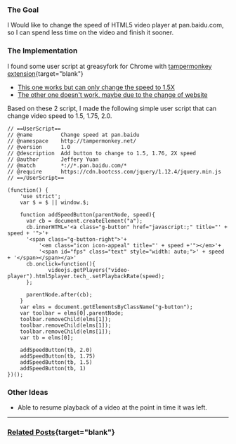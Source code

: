 ### The Goal
I Would like to change the speed of HTML5 video player at pan.baidu.com, so I can spend less time on the video and finish it sooner.

### The Implementation
I found some user script at greasyfork for Chrome with [tampermonkey extension](https://lifelongprogrammer.blogspot.com/2019/04/must-have-google-chrome-extensions.html#chrome-extensions-for-productivity){target="blank"}

- [This one works but can only change the speed to 1.5X](https://greasyfork.org/en/scripts/382594-%E7%99%BE%E5%BA%A6%E7%BD%91%E7%9B%98%E8%A7%86%E9%A2%91%E5%80%8D%E9%80%9F)
- [The other one doesn't work, maybe due to the change of website](https://greasyfork.org/en/scripts/382913-%E7%99%BE%E5%BA%A6%E7%BD%91%E7%9B%98%E8%A7%86%E9%A2%91%E5%80%8D%E6%95%B0%E6%92%AD%E6%94%BE)

Based on these 2 script, I made the following simple user script that can change video speed to 1.5, 1.75, 2.0.

``` {.javascript .numberLines .lineAnchors}
// ==UserScript==
// @name         Change speed at pan.baidu
// @namespace    http://tampermonkey.net/
// @version      1.0
// @description  Add button to change to 1.5, 1.76, 2X speed
// @author       Jeffery Yuan
// @match        *://*.pan.baidu.com/*
// @require      https://cdn.bootcss.com/jquery/1.12.4/jquery.min.js
// ==/UserScript==

(function() {
    'use strict';
    var $ = $ || window.$;

    function addSpeedButton(parentNode, speed){
      var cb = document.createElement("a");
      cb.innerHTML='<a class="g-button" href="javascript:;" title="' + speed + '">'+
      '<span class="g-button-right">'+
          '<em class="icon icon-appeal" title="' + speed +'"></em>'+
          '<span id="fps" class="text" style="width: auto;">' + speed + '</span></span></a>'
      cb.onclick=function(){
             videojs.getPlayers("video-player").html5player.tech_.setPlaybackRate(speed);
      };

      parentNode.after(cb);
    }
    var elms = document.getElementsByClassName("g-button");
    var toolbar = elms[0].parentNode;
    toolbar.removeChild(elms[1]);
    toolbar.removeChild(elms[1]);
    toolbar.removeChild(elms[1]);
    var tb = elms[0];

    addSpeedButton(tb, 2.0)
    addSpeedButton(tb, 1.75)
    addSpeedButton(tb, 1.5)
    addSpeedButton(tb, 1)
})();
```

### Other Ideas
- Able to resume playback of a video at the point in time it was left.

---
### [Related Posts](https://lifelongprogrammer.blogspot.com/search/label/JavaScript){target="blank"}
<script src="https://lifelongprogrammer.blogspot.com/feeds/posts/default/-/JavaScript?orderby=updated&amp;alt=json-in-script&amp;callback=weightedRandomRelatedPosts&amp;max-results=20"></script>